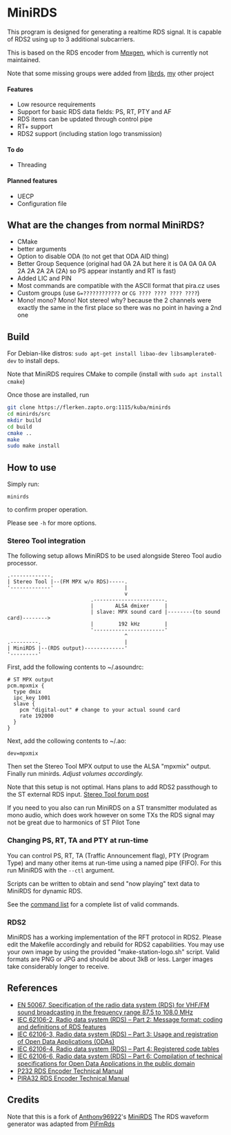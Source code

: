 # MiniRDS

This program is designed for generating a realtime RDS signal. It is capable of RDS2 using up to 3 additional subcarriers.

This is based on the RDS encoder from [Mpxgen](https://github.com/Anthony96922/mpxgen), which is currently not maintained.

Note that some missing groups were added from [librds](https://flerken.zapto.org:1115/kuba/librds), [my](https://flerken.zapto.org:1115/kuba) other project

#### Features
- Low resource requirements
- Support for basic RDS data fields: PS, RT, PTY and AF
- RDS items can be updated through control pipe
- RT+ support
- RDS2 support (including station logo transmission)

#### To do
- Threading

#### Planned features
- UECP
- Configuration file

## What are the changes from normal MiniRDS?
- CMake
- better arguments
- Option to disable ODA (to not get that ODA AID thing)
- Better Group Sequence (original had 0A 2A but here it is 0A 0A 0A 0A 2A 2A 2A 2A (2A) so PS appear instantly and RT is fast)
- Added LIC and PIN
- Most commands are compatible with the ASCII format that pira.cz uses
- Custom groups (use `G=????????????` or `CG ???? ???? ???? ????`)
- Mono! mono? Mono! Not stereo! why? because the 2 channels were exactly the same in the first place so there was no point in having a 2nd one

## Build
For Debian-like distros: `sudo apt-get install libao-dev libsamplerate0-dev` to install deps.

Note that MiniRDS requires CMake to compile (install with `sudo apt install cmake`)

Once those are installed, run
```sh
git clone https://flerken.zapto.org:1115/kuba/minirds
cd minirds/src
mkdir build
cd build
cmake ..
make
sudo make install
```

## How to use
Simply run:
```
minirds
```
to confirm proper operation.

Please see `-h` for more options.

### Stereo Tool integration
The following setup allows MiniRDS to be used alongside Stereo Tool audio processor.
```
.-------------.
| Stereo Tool |--(FM MPX w/o RDS)-----.
'-------------'                       |
                                      v
                           .-----------------------.
                           |       ALSA dmixer     |
                           | slave: MPX sound card |--------(to sound card)-------->
                           |        192 kHz        |
                           '-----------------------'
                                      ^
.---------.                           |
| MiniRDS |--(RDS output)-------------'
'---------'
```

First, add the following contents to ~/.asoundrc:
```
# ST MPX output
pcm.mpxmix {
  type dmix
  ipc_key 1001
  slave {
    pcm "digital-out" # change to your actual sound card
    rate 192000
  }
}
```

Next, add the collowing contents to ~/.ao:
```
dev=mpxmix
```

Then set the Stereo Tool MPX output to use the ALSA "mpxmix" output. Finally run minirds. *Adjust volumes accordingly.*

Note that this setup is not optimal. Hans plans to add RDS2 passthough to the ST external RDS input. [Stereo Tool forum post](https://forums.stereotool.com/viewtopic.php?f=14&t=33793&start=150)

If you need to you also can run MiniRDS on a ST transmitter modulated as mono audio, which does work however on some TXs the RDS signal may not be great due to harmonics of ST Pilot Tone

### Changing PS, RT, TA and PTY at run-time
You can control PS, RT, TA (Traffic Announcement flag), PTY (Program Type) and many other items at run-time using a named pipe (FIFO). For this run MiniRDS with the `--ctl` argument.

Scripts can be written to obtain and send "now playing" text data to MiniRDS for dynamic RDS.

See the [command list](doc/command_list.md) for a complete list of valid commands.

### RDS2
MiniRDS has a working implementation of the RFT protocol in RDS2. Please edit the Makefile accordingly and rebuild for RDS2 capabilities. You may use your own image by using the provided "make-station-logo.sh" script. Valid formats are PNG or JPG and should be about 3kB or less. Larger images take considerably longer to receive.

## References
- [EN 50067, Specification of the radio data system (RDS) for VHF/FM sound broadcasting in the frequency range 87.5 to 108.0 MHz](http://www.interactive-radio-system.com/docs/EN50067_RDS_Standard.pdf)
- [IEC 62106-2, Radio data system (RDS) – Part 2: Message format: coding and definitions of RDS features](http://downloads.dxing.si/download.php?file=ISO%20Stamdards/RDS/latest%20(includes%20RDS2)/iec-62106-2-2021.pdf)
- [IEC 62106-3, Radio data system (RDS) – Part 3: Usage and registration of Open Data Applications (ODAs)](http://downloads.dxing.si/download.php?file=ISO%20Stamdards/RDS/latest%20(includes%20RDS2)/iec-62106-3-2018.pdf)
- [IEC 62106-4, Radio data system (RDS) – Part 4: Registered code tables](http://downloads.dxing.si/download.php?file=ISO%20Stamdards/RDS/latest%20(includes%20RDS2)/iec-62106-4-2018.pdf)
- [IEC 62106-6, Radio data system (RDS) – Part 6: Compilation of technical specifications for Open Data Applications in the
public domain](http://downloads.dxing.si/download.php?file=ISO%20Stamdards/RDS/latest%20(includes%20RDS2)/iec-62106-6-2018.pdf)
- [P232 RDS Encoder
Technical Manual](https://pira.cz/rds/p232man.pdf)
- [PIRA32 RDS Encoder
Technical Manual](https://pira.cz/rds/manual.pdf)

## Credits
Note that this is a fork of [Anthony96922](https://github.com/Anthony96922)'s [MiniRDS](https://github.com/Anthony96922/MiniRDS)
The RDS waveform generator was adapted from [PiFmRds](https://github.com/ChristopheJacquet/PiFmRds)
